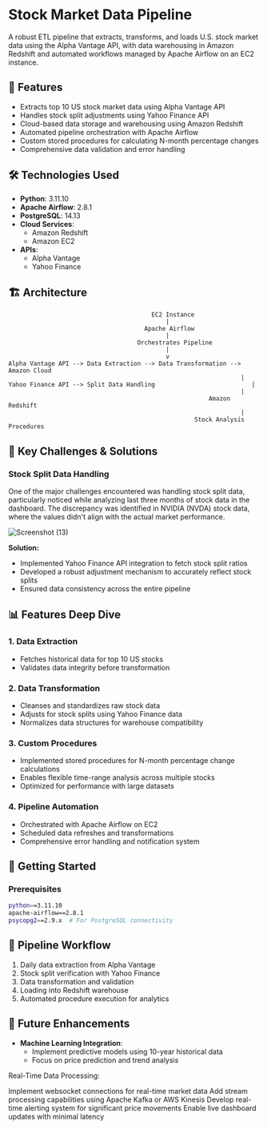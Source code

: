 # Stock Market Data Pipeline

A robust ETL pipeline that extracts, transforms, and loads U.S. stock market data using the Alpha Vantage API, with data warehousing in Amazon Redshift and automated workflows managed by Apache Airflow on an EC2 instance.

## 🚀 Features

- Extracts top 10 US stock market data using Alpha Vantage API
- Handles stock split adjustments using Yahoo Finance API
- Cloud-based data storage and warehousing using Amazon Redshift
- Automated pipeline orchestration with Apache Airflow
- Custom stored procedures for calculating N-month percentage changes
- Comprehensive data validation and error handling

## 🛠️ Technologies Used

- **Python**: 3.11.10
- **Apache Airflow**: 2.8.1
- **PostgreSQL**: 14.13
- **Cloud Services**: 
  - Amazon Redshift
  - Amazon EC2
- **APIs**:
  - Alpha Vantage
  - Yahoo Finance

## 🏗️ Architecture

                                            EC2 Instance
                                                |
                                          Apache Airflow
                                                |
                                        Orchestrates Pipeline
                                                |
                                                v
    Alpha Vantage API --> Data Extraction --> Data Transformation --> Amazon Cloud
                                                                     |
    Yahoo Finance API --> Split Data Handling                           |
                                                                     |
                                                            Amazon Redshift
                                                                     |
                                                        Stock Analysis Procedures

## 🔑 Key Challenges & Solutions

### Stock Split Data Handling
One of the major challenges encountered was handling stock split data, particularly noticed while analyzing last three months of stock data in the dashboard. The discrepancy was identified in NVIDIA (NVDA) stock data, where the values didn't align with the actual market performance.

![Screenshot (13)](https://github.com/user-attachments/assets/10775f66-1c72-48e9-9c61-24697e32f573)

**Solution:**
- Implemented Yahoo Finance API integration to fetch stock split ratios
- Developed a robust adjustment mechanism to accurately reflect stock splits
- Ensured data consistency across the entire pipeline

## 📊 Features Deep Dive

### 1. Data Extraction
- Fetches historical data for top 10 US stocks
- Validates data integrity before transformation

### 2. Data Transformation
- Cleanses and standardizes raw stock data
- Adjusts for stock splits using Yahoo Finance data
- Normalizes data structures for warehouse compatibility

### 3. Custom Procedures
- Implemented stored procedures for N-month percentage change calculations
- Enables flexible time-range analysis across multiple stocks
- Optimized for performance with large datasets

### 4. Pipeline Automation
- Orchestrated with Apache Airflow on EC2
- Scheduled data refreshes and transformations
- Comprehensive error handling and notification system

## 🚀 Getting Started

### Prerequisites
```bash
python==3.11.10
apache-airflow==2.8.1
psycopg2==2.9.x  # For PostgreSQL connectivity
```

## 🔄 Pipeline Workflow

1. Daily data extraction from Alpha Vantage
2. Stock split verification with Yahoo Finance
3. Data transformation and validation
4. Loading into Redshift warehouse
5. Automated procedure execution for analytics

## 🚧 Future Enhancements

- **Machine Learning Integration**: 
  - Implement predictive models using 10-year historical data
  - Focus on price prediction and trend analysis

Real-Time Data Processing:

Implement websocket connections for real-time market data
Add stream processing capabilities using Apache Kafka or AWS Kinesis
Develop real-time alerting system for significant price movements
Enable live dashboard updates with minimal latency
